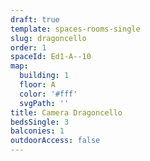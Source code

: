 ```yaml
---
draft: true
template: spaces-rooms-single
slug: dragoncello
order: 1
spaceId: Ed1-A--10
map: 
  building: 1
  floor: A
  color: '#fff'
  svgPath: ''
title: Camera Dragoncello
bedsSingle: 3
balconies: 1
outdoorAccess: false
---
```

